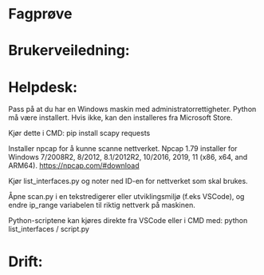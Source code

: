 # Fagprøve
 
# Brukerveiledning:


# Helpdesk:

Pass på at du har en Windows maskin med administratorrettigheter.
Python må være installert. Hvis ikke, kan den installeres fra Microsoft Store.

Kjør dette i CMD:
pip install scapy requests

Installer npcap for å kunne scanne nettverket. Npcap 1.79 installer for Windows 7/2008R2, 8/2012, 8.1/2012R2, 10/2016, 2019, 11 (x86, x64, and ARM64).
https://npcap.com/#download 

Kjør list_interfaces.py og noter ned ID-en for nettverket som skal brukes.

Åpne scan.py i en tekstredigerer eller utviklingsmiljø (f.eks VSCode), og endre ip_range variabelen til riktig nettverk på maskinen.

Python-scriptene kan kjøres direkte fra VSCode eller i CMD med:
python list_interfaces / script.py



# Drift:

